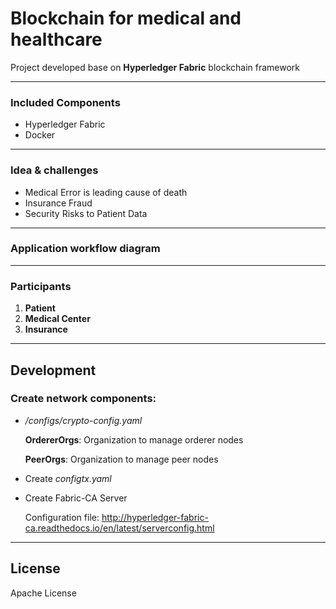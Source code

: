 # Blockchain for medical and healthcare

Project developed base on **Hyperledger Fabric** blockchain framework

---
### Included Components
* Hyperledger Fabric
* Docker

---
### Idea & challenges
* Medical Error is leading cause of death
* Insurance Fraud
* Security Risks to Patient Data


---
### Application workflow diagram
---

### Participants

1. **Patient**
2. **Medical Center**
2. **Insurance**
---
## Development
### Create network components:
* */configs/crypto-config.yaml*

    **OrdererOrgs**: Organization to manage orderer nodes

    **PeerOrgs**: Organization to manage peer nodes

* Create *configtx.yaml*
* Create Fabric-CA Server

    Configuration file: http://hyperledger-fabric-ca.readthedocs.io/en/latest/serverconfig.html
---

## License

Apache License